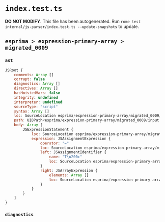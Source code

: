 # `index.test.ts`

**DO NOT MODIFY**. This file has been autogenerated. Run `rome test internal/js-parser/index.test.ts --update-snapshots` to update.

## `esprima > expression-primary-array > migrated_0009`

### `ast`

```javascript
JSRoot {
	comments: Array []
	corrupt: false
	diagnostics: Array []
	directives: Array []
	hasHoistedVars: false
	integrity: undefined
	interpreter: undefined
	sourceType: "script"
	syntax: Array []
	loc: SourceLocation esprima/expression-primary-array/migrated_0009/input.js 1:0-2:0
	path: UIDPath<esprima/expression-primary-array/migrated_0009/input.js>
	body: Array [
		JSExpressionStatement {
			loc: SourceLocation esprima/expression-primary-array/migrated_0009/input.js 1:0-1:12
			expression: JSAssignmentExpression {
				operator: "="
				loc: SourceLocation esprima/expression-primary-array/migrated_0009/input.js 1:0-1:12
				left: JSAssignmentIdentifier {
					name: "T\u200c"
					loc: SourceLocation esprima/expression-primary-array/migrated_0009/input.js 1:0-1:7 (T\u200c)
				}
				right: JSArrayExpression {
					elements: Array []
					loc: SourceLocation esprima/expression-primary-array/migrated_0009/input.js 1:10-1:12
				}
			}
		}
	]
}
```

### `diagnostics`

```

```
